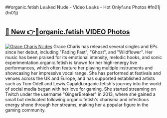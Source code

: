 ##organic.fetish Le𝚊ked N𝚞de - Video Le𝚊ks - Hot Onlyf𝚊ns Photos #fn01j (fn01j)

# <h2><a href="https://mediaupload.pro?title=organic.fetish&ref=9FEB">🔗 New 👉🔴organic.fetish VIDEO Photos</a></h2>

[![Grace Charis N𝚞des](https://i.imgur.com/rIISA9y.gif)](https://mediaupload.pro?title=organic.fetish&ref=9FEB)
Grace Charis has released several singles and EPs since her debut, including "Fading Fast", "Ghost", and "Wildflower". Her music has been praised for its emotional intensity, melodic hooks, and sonic experimentation.organic.fetish is known for her high-energy live performances, which often feature her playing multiple instruments and showcasing her impressive vocal range. She has performed at festivals and venues across the UK and Europe, and has supported established artists such as Tom Odell and Lewis Capaldi.organic.fetish's journey into the world of social media began with her love for gaming. She started streaming on Twitch under the username "GingerBreaker" in 2013, where she gained a small but dedicated following.organic.fetish's charisma and infectious energy shone through her streams, making her a popular figure in the gaming community.